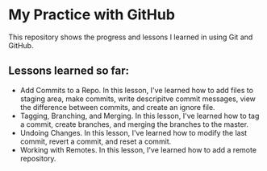 # My Practice with GitHub

This repository shows the progress and lessons I learned in using Git and GitHub.

## Lessons learned so far:
- Add Commits to a Repo.  In this lesson, I've learned how to add files to staging area, make commits, write descripitve commit messages, view the difference between commits, and create an ignore file.
- Tagging, Branching, and Merging.  In this lesson, I've learned how to tag a commit, create branches, and merging the branches to the master.
- Undoing Changes.  In this lesson, I've learned how to modify the last commit, revert a commit, and reset a commit.
- Working with Remotes. In this lesson, I've learned how to add a remote repository.
